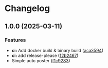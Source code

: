 # Changelog

## 1.0.0 (2025-03-11)


### Features

* **ci:** Add docker build & binary build ([aca3594](https://github.com/jurienhamaker/reddit-autoposter/commit/aca35945d11783c1e2d82a7f79231888f4d4c706))
* **ci:** add release-please ([12b2467](https://github.com/jurienhamaker/reddit-autoposter/commit/12b2467e1a361f149642afa3c0ce7917575fad64))
* Simple auto poster ([f1c9283](https://github.com/jurienhamaker/reddit-autoposter/commit/f1c9283741952144cf2524bee4dfb4a098585d98))
